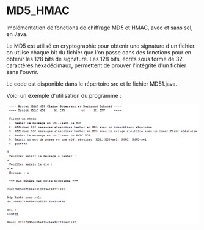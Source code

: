 # MD5_HMAC
Implémentation de fonctions de chiffrage MD5 et HMAC, avec et sans sel, en Java.

Le MD5 est utilisé en cryptographie pour obtenir une signature d'un fichier. on utilise chaque bit du fichier que l'on passe dans des fonctions pour en obtenir les 128 bits de signature. Les 128 bits, écrits sous forme de 32 caractères hexadécimaux, permettent de prouver l'intégrité d'un fichier sans l'ouvrir.

Le code est disponible dans le répertoire src et le fichier MD51.java.

Voici un exemple d'utilisation du programme :
<p align="center">
  <img src="https://github.com/ClaireGouessant/MD5_HMAC/blob/master/MD5.PNG" width="1000"/>
</p>
